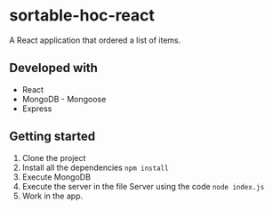 # sortable-hoc-react
A React application that ordered a list of items.

## Developed with
- React
- MongoDB - Mongoose
- Express

## Getting started

1. Clone the project
2. Install all the dependencies
`npm install`
3. Execute MongoDB
4. Execute the server in the file Server using the code `node index.js`
5. Work in the app.
